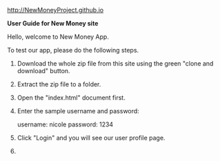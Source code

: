 http://NewMoneyProject.github.io

<b><h>User Guide for New Money site</h></b>

Hello, welcome to New Money App.

To test our app, please do the following steps.

1. Download the whole zip file from this site using the green "clone and download" button.

2. Extract the zip file to a folder.

3. Open the "index.html" document first.

4. Enter the sample username and password:

      username: nicole
      password: 1234
      
5. Click "Login" and you will see our user profile page.

6. 
